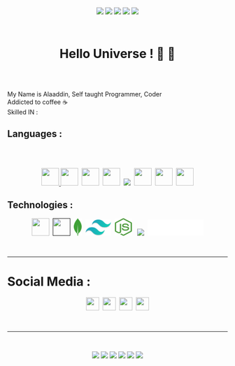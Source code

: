 <!--
<p align="center"><img src="https://github.com/onlymachiavelli/onlymachiavelli/blob/main/elmo.png" height="120"/></p>
-->
  <br/>
  <p align="center">
    <a href=""><img src="https://cultofthepartyparrot.com/parrots/hd/evilparrot.gif" width="auto" height="70" /></a>
    <a href=""><img src="https://cultofthepartyparrot.com/parrots/hd/scienceparrot.gif" width="auto" height="70" /></a>
    <a href=""><img src="https://cultofthepartyparrot.com/parrots/hd/githubparrot.gif" width="auto" height="70" /></a>
    <a href=""><img src="https://cultofthepartyparrot.com/parrots/hd/laptop_parrot.gif" width="auto" height="70" /></a>
    <a href=""><img src="https://cultofthepartyparrot.com/parrots/hd/redhatparrot.gif" width="auto" height="70" /></a>
  </p>

<br/>
<h1 align="center">Hello Universe ! 👋 👋 </h1>
<br/><br/>

  My Name is Alaaddin, Self taught Programmer, Coder
  <br/>
  Addicted to coffee ☕
  <br/>
  Skilled IN : 
  <h2>Languages : </h2>
  <br/><br/>
  <p align="center">
  <a href="#">  <img src="https://cdn-icons-png.flaticon.com/512/732/732212.png" width="40" height="40" />
</a>
    <a href="#"><img src="https://pics.freeicons.io/uploads/icons/png/632690741557997006-512.png" width="40" height="40" /></a>&nbsp;
      <a href="#"><a href="#"><img src="https://pics.freeicons.io/uploads/icons/png/21088442871540553614-512.png" width="40" height="40" /></a>&nbsp;
  <a href="#"><img src="https://pics.freeicons.io/uploads/icons/png/14678610731551953708-512.png" width="40" height="40" /></a>&nbsp;
  <a href="#"  style="padding-top:10;"><img src="https://cultofthepartyparrot.com/parrots/hd/phparrot.gif" width="auto" height="50" /></a>&nbsp;
  <a href="#"><img src="https://pics.freeicons.io/uploads/icons/png/12785093741551942290-512.png" width="40" height="40" /></a>&nbsp;
  <a href="#"><img src="https://pics.freeicons.io/uploads/icons/png/9096637371536208089-512.png" width="40" height="40" /></a>&nbsp;
  <a href="#"><img src="https://pics.freeicons.io/uploads/icons/png/12110150411537355600-512.png" width="40" height="40" /></a>
  
</p>
 
 <h2>Technologies : </h2>
  <p align="center">
  <a><img src="https://cultofthepartyparrot.com/parrots/hd/reactparrot.gif"  width="40" height="40" /></a>&nbsp;
  <a href="" ><img src="https://img.icons8.com/color/344/react-native.png" width="40" height="40" /></a>&nbsp;
  <a href="" ><img src="https://github.com/onlymachiavelli/onlymachiavelli/blob/main/Vector.svg" width="auto" height="40" /></a>&nbsp;
  <a href="" ><img src="https://github.com/onlymachiavelli/onlymachiavelli/blob/main/Vector%20(3).svg" height="37" width="auto" /></a>&nbsp;
  <a href="" ><img src="https://github.com/onlymachiavelli/onlymachiavelli/blob/main/Vector%20(1).svg" width="auto" height="40" /></a>&nbsp;&nbsp;
  <a href="" ><img src="https://cultofthepartyparrot.com/parrots/hd/nodeparrot.gif" width="auto" height="40" /></a>&nbsp;
  <a href="" ><img src="https://github.com/onlymachiavelli/onlymachiavelli/blob/main/Vector%20(2).svg" width="auto" height="37" /></a>
</p>
 
  <br/>
  


<hr/>

<h1>Social Media :</h1>
<p align="center">
  <a href="https://instagram.com/onlymachiavelli" target="_blank"><img src="https://pics.freeicons.io/uploads/icons/png/6590558241561032669-512.png"  width="30" height="30" /></a>&nbsp;
  <a href="https://twitter.com/onlymachiavelli" target="_blank"><img   width="30" height="30"  src="https://pics.freeicons.io/uploads/icons/png/5959933821530099343-512.png" /></a>&nbsp;
  <a href="https://www.linkedin.com/in/alaa-ddin-472a651b9/" target="_blank"><img   width="30" height="30"  src="https://pics.freeicons.io/uploads/icons/png/16090541531530099327-512.png" /></a>&nbsp;
  <a href="https://www.pinterest.co.uk/onlymachiavelli/_saved/" target="_blank" > <img width="30" height="30" src="https://pics.freeicons.io/uploads/icons/png/4780275151556105330-512.png" /></a>
</p>
<br/>
<hr/>
<br/>
  <p align="center">
    <a href=""><img src="https://cultofthepartyparrot.com/parrots/hd/spyparrot.gif" width="auto" height="40" /></a>
    <a href=""><img src="https://cultofthepartyparrot.com/parrots/hd/frenchparrot.gif" width="auto" height="40" /></a>
    <a href=""><img src="https://cultofthepartyparrot.com/parrots/hd/imposterparrot.gif" width="auto" height="40" /></a>
    <a href=""><img src="https://cultofthepartyparrot.com/parrots/hd/kindasusparrot.gif" width="auto" height="40" /></a>
    <a href=""><img src="https://cultofthepartyparrot.com/parrots/hd/zombieparrot.gif" width="auto" height="40" /></a>
    <a href=""><img src="https://cultofthepartyparrot.com/parrots/halalparrot.gif" width="auto" height="40" /></a>
  </p>
<!--
<br/>
<h1>My Skills : </h1>
<br/>

<h2>Languages : 💻</h2>
<img src="https://github.com/onlymachiavelli/onlymachiavelli/blob/main/languages.png" width="100%"  />
<br/>
<h2>Frameworks & Libraries 📚</h2>
<img src="https://github.com/onlymachiavelli/onlymachiavelli/blob/main/LIB.png" width="100%" />
<br/>
<h2>UI UX , PROTOTYPE, VIDEO, IMAGE... 🖌️</h2>
<img src="https://github.com/onlymachiavelli/onlymachiavelli/blob/main/ui.png" width="100%" />
<br/>

-->
